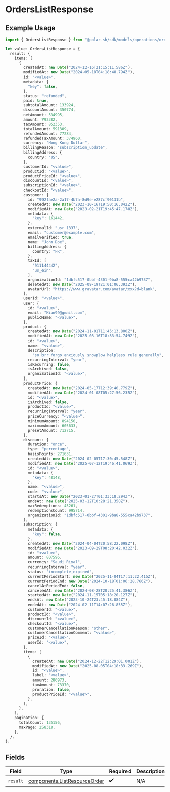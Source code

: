 # OrdersListResponse

## Example Usage

```typescript
import { OrdersListResponse } from "@polar-sh/sdk/models/operations/orderslist.js";

let value: OrdersListResponse = {
  result: {
    items: [
      {
        createdAt: new Date("2024-12-16T21:15:11.586Z"),
        modifiedAt: new Date("2024-05-18T04:18:48.794Z"),
        id: "<value>",
        metadata: {
          "key": false,
        },
        status: "refunded",
        paid: true,
        subtotalAmount: 133924,
        discountAmount: 350774,
        netAmount: 534995,
        amount: 792382,
        taxAmount: 852353,
        totalAmount: 591309,
        refundedAmount: 77284,
        refundedTaxAmount: 374960,
        currency: "Hong Kong Dollar",
        billingReason: "subscription_update",
        billingAddress: {
          country: "US",
        },
        customerId: "<value>",
        productId: "<value>",
        productPriceId: "<value>",
        discountId: "<value>",
        subscriptionId: "<value>",
        checkoutId: "<value>",
        customer: {
          id: "992fae2a-2a17-4b7a-8d9e-e287cf90131b",
          createdAt: new Date("2023-10-16T19:50:16.042Z"),
          modifiedAt: new Date("2023-02-21T19:45:47.178Z"),
          metadata: {
            "key": 161442,
          },
          externalId: "usr_1337",
          email: "customer@example.com",
          emailVerified: true,
          name: "John Doe",
          billingAddress: {
            country: "FR",
          },
          taxId: [
            "911144442",
            "us_ein",
          ],
          organizationId: "1dbfc517-0bbf-4301-9ba8-555ca42b9737",
          deletedAt: new Date("2025-09-19T21:01:06.393Z"),
          avatarUrl: "https://www.gravatar.com/avatar/xxx?d=blank",
        },
        userId: "<value>",
        user: {
          id: "<value>",
          email: "Kian99@gmail.com",
          publicName: "<value>",
        },
        product: {
          createdAt: new Date("2024-11-01T11:45:13.800Z"),
          modifiedAt: new Date("2025-08-16T18:33:54.749Z"),
          id: "<value>",
          name: "<value>",
          description:
            "so brr forgo anxiously snowplow helpless rule generally",
          recurringInterval: "year",
          isRecurring: false,
          isArchived: false,
          organizationId: "<value>",
        },
        productPrice: {
          createdAt: new Date("2024-05-17T12:39:40.779Z"),
          modifiedAt: new Date("2024-01-08T05:27:56.235Z"),
          id: "<value>",
          isArchived: false,
          productId: "<value>",
          recurringInterval: "year",
          priceCurrency: "<value>",
          minimumAmount: 894150,
          maximumAmount: 605633,
          presetAmount: 712715,
        },
        discount: {
          duration: "once",
          type: "percentage",
          basisPoints: 271631,
          createdAt: new Date("2024-02-05T17:30:45.548Z"),
          modifiedAt: new Date("2025-07-12T19:46:41.069Z"),
          id: "<value>",
          metadata: {
            "key": 48148,
          },
          name: "<value>",
          code: "<value>",
          startsAt: new Date("2023-01-27T01:33:18.294Z"),
          endsAt: new Date("2025-03-12T10:28:21.358Z"),
          maxRedemptions: 45261,
          redemptionsCount: 995714,
          organizationId: "1dbfc517-0bbf-4301-9ba8-555ca42b9737",
        },
        subscription: {
          metadata: {
            "key": false,
          },
          createdAt: new Date("2024-04-04T20:58:22.098Z"),
          modifiedAt: new Date("2023-09-29T08:20:42.032Z"),
          id: "<value>",
          amount: 807596,
          currency: "Saudi Riyal",
          recurringInterval: "year",
          status: "incomplete_expired",
          currentPeriodStart: new Date("2025-11-04T17:11:22.415Z"),
          currentPeriodEnd: new Date("2024-10-18T01:06:28.766Z"),
          cancelAtPeriodEnd: false,
          canceledAt: new Date("2024-08-28T20:25:41.386Z"),
          startedAt: new Date("2024-11-15T05:18:20.127Z"),
          endsAt: new Date("2023-10-24T23:45:18.084Z"),
          endedAt: new Date("2024-02-11T14:07:26.855Z"),
          customerId: "<value>",
          productId: "<value>",
          discountId: "<value>",
          checkoutId: "<value>",
          customerCancellationReason: "other",
          customerCancellationComment: "<value>",
          priceId: "<value>",
          userId: "<value>",
        },
        items: [
          {
            createdAt: new Date("2024-12-22T12:29:01.001Z"),
            modifiedAt: new Date("2025-08-05T04:18:33.269Z"),
            id: "<value>",
            label: "<value>",
            amount: 286973,
            taxAmount: 73370,
            proration: false,
            productPriceId: "<value>",
          },
        ],
      },
    ],
    pagination: {
      totalCount: 135156,
      maxPage: 258318,
    },
  },
};
```

## Fields

| Field                                                                        | Type                                                                         | Required                                                                     | Description                                                                  |
| ---------------------------------------------------------------------------- | ---------------------------------------------------------------------------- | ---------------------------------------------------------------------------- | ---------------------------------------------------------------------------- |
| `result`                                                                     | [components.ListResourceOrder](../../models/components/listresourceorder.md) | :heavy_check_mark:                                                           | N/A                                                                          |